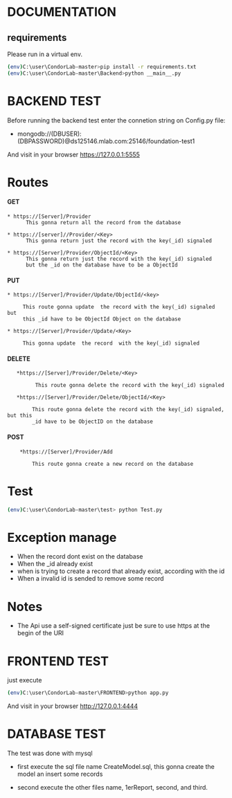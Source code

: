 # DOCUMENTATION #


 


## requirements ##

Please run in a virtual env.
 
```sh
(env)C:\user\CondorLab-master>pip install -r requirements.txt
(env)C:\user\CondorLab-master\Backend>python __main__.py
```


# BACKEND TEST #

Before running the backend test enter the connetion string on Config.py file:

+ mongodb://(DBUSER):(DBPASSWORD)@ds125146.mlab.com:25146/foundation-test1



And visit in your browser https://127.0.0.1:5555

# Routes #


 ####  GET ####
    * https://[Server]/Provider
          This gonna return all the record from the database

    * https://[server]//Provider/<Key>
          This gonna return just the record with the key(_id) signaled 
	
    * https://[Server]/Provider/ObjectId/<Key>
          This gonna return just the record with the key(_id) signaled
	      but the _id on the database have to be a ObjectId

 ####  PUT ####
    * https://[Server]/Provider/Update/ObjectId/<key>
    
         This route gonna update  the record with the key(_id) signaled but 
         this _id have to be ObjectId Object on the database

    * https://[Server]/Provider/Update/<Key>
    
         This gonna update  the record  with the key(_id) signaled
    
 #### DELETE ####
       *https://[Server]/Provider/Delete/<Key>
        
             This route gonna delete the record with the key(_id) signaled
             
       *https://[Server]/Provider/Delete/ObjectId/<Key>
        
            This route gonna delete the record with the key(_id) signaled, but this 
            _id have to be ObjectID on the database
            
#### POST ####
        *https://[Server]/Provider/Add
        
            This route gonna create a new record on the database
            

# Test #

	 
```sh
(env)C:\user\CondorLab-master\test> python Test.py
```

# Exception manage #

   + When the record dont exist on the database
   + When the _id already exist
   + when is trying  to create a record that already exist, according with the id
   + When a invalid id is sended to remove some record
    
# Notes #

+ The Api use a self-signed certificate just be sure to use https at the begin of the URI


# FRONTEND TEST #


just execute 

```sh
(env)C:\user\CondorLab-master\FRONTEND>python app.py
```

And visit in your browser http://127.0.0.1:4444



# DATABASE TEST #

The test was done with mysql

+ first execute the sql file name CreateModel.sql, this gonna create the model an insert some records

+ second execute the other files name, 1erReport, second, and third.




